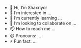 - 👋 Hi, I’m Shaxriyor
- 👀 I’m interested in ...
- 🌱 I’m currently learning ...
- 💞️ I’m looking to collaborate on ...
- 📫 How to reach me ...
- 😄 Pronouns: ...
- ⚡ Fun fact: ...

<!---
assasinsayfer/assasinsayfer is a ✨ special ✨ repository because its `README.md` (this file) appears on your GitHub profile.
You can click the Preview link to take a look at your changes.
--->

